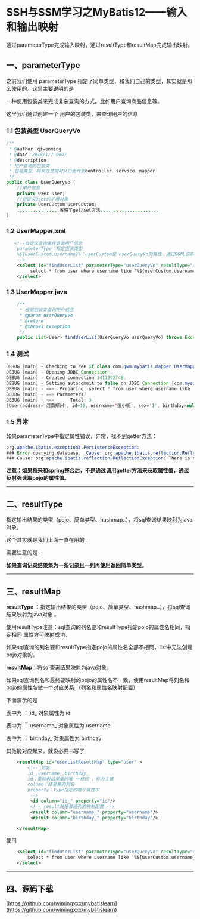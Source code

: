 
# SSH与SSM学习之MyBatis12——输入和输出映射

通过parameterType完成输入映射，通过resultType和resultMap完成输出映射。

## 一、parameterType

之前我们使用 parameterType 指定了简单类型，和我们自己的类型，其实就是那么使用的。这里主要说明的是

一种使用包装类来完成复杂查询的方式。比如用户查询商品信息等。

这里我们通过创建一个 用户的包装类，来查询用户的信息

### 1.1 包装类型 UserQueryVo

```java
/**
 * @author：qiwenming
 * @date：2018/1/7 0007
 * @description：
 * 用户查询的包装类
 * 包装类型，将来在使用时从页面传到controller、service、mapper
 */
public class UserQueryVo {
    //用户信息
    private User user;
    //自定义user的扩展对象
    private UserCustom userCustom;
    ................省略了get/set方法......................
}
```

### 1.2 UserMapper.xml

```xml
   <!--自定义查询条件查询用户信息
    parameterType：指定包装类型
    %${userCustom.username}%：userCustom是 userQueryVo的属性，通过OGNL获取属性的值
    -->
    <select id="findUserList" parameterType="userQueryVo" resultType="user">
         select * from user where username like '%${userCustom.username}%'
    </select>
```

### 1.3 UserMapper.java

```java
    /**
     * 根据包装类查询用户信息
     * @param userQueryVo
     * @return
     * @throws Exception
     */
    public List<User> findUserList(UserQueryVo userQueryVo) throws Exception;
```


### 1.4 测试

```java
DEBUG [main] - Checking to see if class com.qwm.mybatis.mapper.UserMapper matches criteria [is assignable to Object]
DEBUG [main] - Opening JDBC Connection
DEBUG [main] - Created connection 1411892748.
DEBUG [main] - Setting autocommit to false on JDBC Connection [com.mysql.jdbc.JDBC4Connection@5427c60c]
DEBUG [main] - ==>  Preparing: select * from user where username like '%小明%'
DEBUG [main] - ==> Parameters:
DEBUG [main] - <==      Total: 3
[User{address='河南郑州', id=16, username='张小明', sex='1', birthday=null}, User{address='河南郑州', id=22, username='陈小明', sex='1', birthday=null}, User{address='河南郑州', id=25, username='陈小明', sex='1', birthday=null}]

```

### 1.5 异常

如果parameterType中指定属性错误，异常，找不到getter方法：

```java
org.apache.ibatis.exceptions.PersistenceException:
### Error querying database.  Cause: org.apache.ibatis.reflection.ReflectionException: There is no getter for property named 'userCusto' in 'class com.qwm.mybatis.pojo.UserQueryVo'
### Cause: org.apache.ibatis.reflection.ReflectionException: There is no getter for property named 'userCusto' in 'class com.qwm.mybatis.pojo.UserQueryVo'
```

**注意：如果将来和spring整合后，不是通过调用getter方法来获取属性值，通过反射强读取pojo的属性值。**


----

## 二、resultType

指定输出结果的类型（pojo、简单类型、hashmap..），将sql查询结果映射为java对象。

这个其实就是我们上面一直在用的。

需要注意的是：

**如果查询记录结果集为一条记录且一列再使用返回简单类型。**


---

## 三、resultMap

**resultType** ：指定输出结果的类型（pojo、简单类型、hashmap..），将sql查询结果映射为java对象 。

使用resultType注意：sql查询的列名要和resultType指定pojo的属性名相同，指定相同 属性方可映射成功，

如果sql查询的列名要和resultType指定pojo的属性名全部不相同，list中无法创建pojo对象的。


**resultMap**：将sql查询结果映射为java对象。

如果sql查询列名和最终要映射的pojo的属性名不一致，使用resultMap将列名和pojo的属性名做一个对应关系 （列名和属性名映射配置）

下面演示的是

表中为 ： id_  对象属性为 id

表中为 ： username_  对象属性为 username

表中为 ： birthday_  对象属性为 birthday

其他能对应起来，就没必要书写了

```xml
 	<resultMap id="userListResultMap" type="user" >
 		<!-- 列名
 		id_,username_,birthday_
 		id：要映射结果集的唯 一标识 ，称为主键
 		column：结果集的列名
 		property：type指定的哪个属性中
 		 -->
 		 <id column="id_" property="id"/>
 		 <!-- result就是普通列的映射配置 -->
 		 <result column="username_" property="username"/>
 		 <result column="birthday_" property="birthday"/>

 	</resultMap>
```

使用

```xml
    <select id="findUserList" parameterType="userQueryVo" resultType="userListResultMap">
        select * from user where username like '%${userCustom.username}%'
    </select>
```


---

## 四、源码下载

[https://github.com/wimingxxx/mybatislearn](https://github.com/wimingxxx/mybatislearn)

